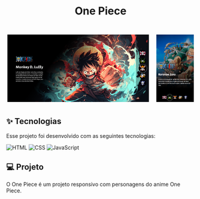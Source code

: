 <h1 align="center">
  One Piece
</h1>

<br>

<div style="display: flex; justify-content: center;">

  <img alt="Projeto Desktop" src=".github/Desk.PNG" style="margin: 10px; max-width: 75%; height: auto;" />
  <img alt="Projeto Mobile" src=".github/Mobile.PNG" style="margin: 10px; max-width: 20%; height: auto;" />

</div>

## ✨ Tecnologias

Esse projeto foi desenvolvido com as seguintes tecnologias:

![HTML](https://img.shields.io/badge/-HTML-333333?style=flat&logo=HTML5)
![CSS](https://img.shields.io/badge/-CSS-333333?style=flat&logo=CSS3&logoColor=1572B6)
![JavaScript](https://img.shields.io/badge/-JavaScript-333333?style=flat&logo=javascript)

## 💻 Projeto

O One Piece é um projeto responsivo com personagens do anime One Piece.
